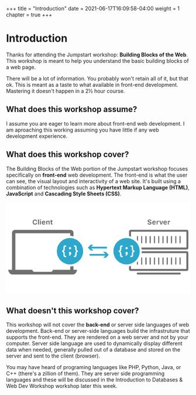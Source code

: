 +++
title = "Introduction"
date = 2021-06-17T16:09:58-04:00
weight = 1
chapter = true
+++

# Introduction

Thanks for attending the Jumpstart workshop: **Building Blocks of the Web**. This workshop is meant to help you understand the basic building blocks of a web page. 

There will be a lot of information. You probably won't retain all of it, but that ok. This is meant as a taste to what available in front-end development. Mastering it doesn't happen in a 2½ hour course. 

## What does this workshop assume?

I assume you are eager to learn more about front-end web development. I am aproaching this working assuming you have little if any web development experience. 

## What does this workshop cover?

The Building Blocks of the Web portion of the Jumpstart workshop focuses specifically on **front-end** web development. The front-end is what the user can see, the visual layout and interactivity of a web site. It's built using a combination of technologies such as **Hypertext Markup Language (HTML)**, **JavaScript** and **Cascading Style Sheets (CSS)**.

![client-side server-side](images/client-side-vs-server-side-rendering.png)

## What doesn't this workshop cover?

This workshop will not cover the **back-end** or server side languages of web development. Back-end or server-side languages build the infrastruture that supports the front-end. They are rendered on a web server and not by your computer. Server side language are used to dynamically display different data when needed, generally pulled out of a database and stored on the server and sent to the client (browser).

You may have heard of programing languages like PHP, Python, Java, or C++ (there's a zillion of them). They are server side programming languages and these will be discussed in the Introduction to Databases & Web Dev Workshop workshop later this week.  
